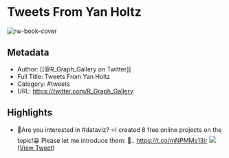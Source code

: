 # Tweets From Yan Holtz

![rw-book-cover](https://pbs.twimg.com/profile_images/1013353008388689921/QkMT0vDZ.jpg)

## Metadata
- Author: [[@R_Graph_Gallery on Twitter]]
- Full Title: Tweets From Yan Holtz
- Category: #tweets
- URL: https://twitter.com/R_Graph_Gallery

## Highlights
- 👋Are you interested in #dataviz?
  ⭐️I created 8 free online projects on the topic!😀
  Please let me introduce them:
  🧵.. https://t.co/mNPMMs13ir
  ![](https://pbs.twimg.com/media/FljGMAfXkAUcaDE.jpg) ([View Tweet](https://twitter.com/R_Graph_Gallery/status/1610265460469006337))
